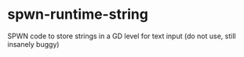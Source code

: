 # spwn-runtime-string
SPWN code to store strings in a GD level for text input (do not use, still insanely buggy)
